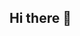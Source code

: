 ## Hi there 👋

<!--

**Here are some ideas to get you started:**

🙋‍♀️ MauCariApa.com is a dynamic platform designed to help users efficiently find information across the web. Our mission is to simplify the search process by providing a user-friendly interface and powerful filtering options, allowing everyone to quickly access the information they need. Whether you’re looking for articles, images, or other resources, visit MauCariApa.com.
🌈 To contribute to MauCariApa.com, first fork the repository [here](https://github.com/MauCariApa-com)
 by clicking the "Fork" button. Next, clone your fork to your local machine.
👩‍💻 Useful resource: Visit our main site for all search functionalities and features: MauCariApa.com.
🍿 Our team loves starting the day with a cup of coffee.
🧙 Remember, you can do mighty things with the power of [Markdown](https://docs.github.com/github/writing-on-github/getting-started-with-writing-and-formatting-on-github/basic-writing-and-formatting-syntax)
-->
